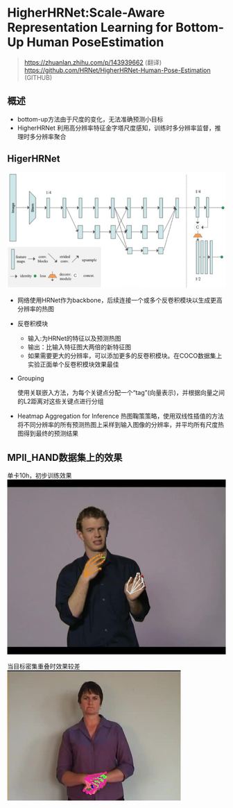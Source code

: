 # HigherHRNet:Scale-Aware Representation Learning for Bottom-Up Human PoseEstimation
> https://zhuanlan.zhihu.com/p/143939662  (翻译)  
> https://github.com/HRNet/HigherHRNet-Human-Pose-Estimation (GITHUB)
## 概述
- bottom-up方法由于尺度的变化，无法准确预测小目标
- HigherHRNet 利用高分辨率特征金字塔尺度感知，训练时多分辨率监督，推理时多分辨率聚合

## HigerHRNet
![network](../picture/keypoint/HigherHRNet_Network.png)
- 网络使用HRNet作为backbone，后续连接一个或多个反卷积模块以生成更高分辨率的热图
- 反卷积模块
    - 输入:为HRNet的特征以及预测热图 
    - 输出：比输入特征图大两倍的新特征图
    - 如果需要更大的分辨率，可以添加更多的反卷积模块。在COCO数据集上实验正面单个反卷积模块效果最佳
- Grouping

    使用关联嵌入方法，为每个关键点分配一个“tag”(向量表示)，并根据向量之间的L2距离对这些关键点进行分组

- Heatmap Aggregation for Inference
   热图鞠策策略，使用双线性插值的方法将不同分辨率的所有预测热图上采样到输入图像的分辨率，并平均所有尺度热图得到最终的预测结果

## MPII_HAND数据集上的效果
单卡10h，初步训练效果
![good](../picture/keypoint/HigherHRNet_goodcase.jpg)

当目标密集重叠时效果较差
![bad](../picture/keypoint/HigherHRNet_badcase.jpg)